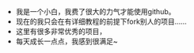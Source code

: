 
- 我是一个小白，我费了很大的力气才能使用github。
- 现在的我只会在有详细教程的前提下fork别人的项目……
- 这里有很多非常优秀的项目，
- 每天成长一点点，我感到很满足~

<!---
nieyuli98/nieyuli98 is a ✨ special ✨ repository because its `README.md` (this file) appears on your GitHub profile.
You can click the Preview link to take a look at your changes.
--->
